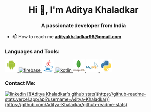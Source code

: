 <h1 align="center">Hi 👋, I'm Aditya Khaladkar</h1>
<h3 align="center">A passionate developer from India</h3>

- 📫 How to reach me **adityakhaladkar98@gmail.com**


<h3 align="left">Languages and Tools:</h3>
<p align="left"> <a href="https://developer.android.com" target="_blank"> <img src="https://raw.githubusercontent.com/devicons/devicon/master/icons/android/android-original-wordmark.svg" alt="android" width="40" height="40"/> </a> <a href="https://firebase.google.com/" target="_blank"> <img src="https://www.vectorlogo.zone/logos/firebase/firebase-icon.svg" alt="firebase" width="40" height="40"/> </a> <a href="https://www.java.com" target="_blank"> <img src="https://raw.githubusercontent.com/devicons/devicon/master/icons/java/java-original.svg" alt="java" width="40" height="40"/> </a> <a href="https://kotlinlang.org" target="_blank"> <img src="https://www.vectorlogo.zone/logos/kotlinlang/kotlinlang-icon.svg" alt="kotlin" width="40" height="40"/> </a> <a href="https://www.mongodb.com/" target="_blank"> <img src="https://raw.githubusercontent.com/devicons/devicon/master/icons/mongodb/mongodb-original-wordmark.svg" alt="mongodb" width="40" height="40"/> </a> <a href="https://www.mysql.com/" target="_blank"> <img src="https://raw.githubusercontent.com/devicons/devicon/master/icons/mysql/mysql-original-wordmark.svg" alt="mysql" width="40" height="40"/> </a> <a href="https://www.python.org" target="_blank"> <img src="https://raw.githubusercontent.com/devicons/devicon/master/icons/python/python-original.svg" alt="python" width="40" height="40"/> </a> </p>
<h3 align="left">Contact Me: </h3>
<p align="left"> <a href="https://in.linkedin.com/in/aditya-khaladkar-bb454b204" target="_blank"> <img src="https://img.shields.io/badge/LinkedIn-0077B5?style=for-the-badge&logo=linkedin&logoColor=white" alt="linkedin" width="120" height="40"/>
[![Aditya Khaladkar's github stats](https://github-readme-stats.vercel.app/api?username=Aditya-Khaladkar)](https://github.com/Aditya-Khaladkar/github-readme-stats)
